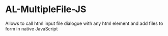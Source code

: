 # AL-MultipleFile-JS
Allows to call html input file dialogue with any html element and add files to form in native JavaScript

